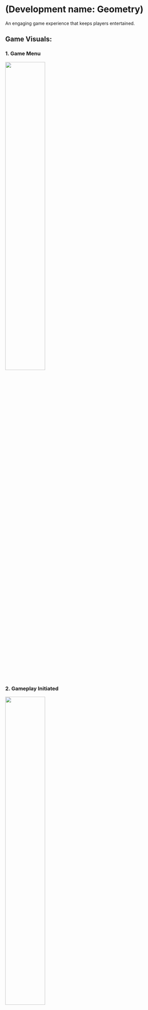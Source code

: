 # (Development name: Geometry)

An engaging game experience that keeps players entertained.

## Game Visuals:
### 1. Game Menu
<img src = "https://github.com/CreatorsDevs/Geometry/blob/main/GameVisuals/GameMenu.PNG" width = 50% height = 50%>

### 2. Gameplay Initiated
<img src = "https://github.com/CreatorsDevs/Geometry/blob/main/GameVisuals/GameStarted.PNG" width = 50% height = 50%>

### 3. Game On Pause
<img src = "https://github.com/CreatorsDevs/Geometry/blob/main/GameVisuals/GamePaused.PNG" width = 50% height = 50%>

### 4. Boost Ready
<img src = "https://github.com/CreatorsDevs/Geometry/blob/main/GameVisuals/BoostIsAvailable.PNG" width = 50% height = 50%>

### 5. Boost Engaged
The game score gets a x2 multiplier, and the player gains immunity from hurdles.
<img src = "https://github.com/CreatorsDevs/Geometry/blob/main/GameVisuals/BoostStateActivated.PNG" width = 50% height = 50%>

### 6. Hurdle Demolition during Boost
The player destroys obstacles in their path while the boost is active.                                
<img src = "https://github.com/CreatorsDevs/Geometry/blob/main/GameVisuals/DestroyingTheHurdlesWhileBoostIsActivated.PNG" width = 50% height = 50%>

### 7. Downfall Game Over
The game ends due to the player falling off the platform.                                       
<img src = "https://github.com/CreatorsDevs/Geometry/blob/main/GameVisuals/GameOverDueToFall.PNG" width = 50% height = 50%>

### 8. Hurdle Collision Termination
The game concludes due to a direct impact with an obstacle while in a standard state.
<img src = "https://github.com/CreatorsDevs/Geometry/blob/main/GameVisuals/GameOverDueToImpact.PNG" width = 50% height = 50%>

## Design Patterns Used

Throughout the development of this game, several design patterns were employed to demonstrate and apply principles of good software design. The design patterns used include:

1. **Singleton Pattern:** This pattern ensures a class has only one instance and provides a global point of access. In the game, this was useful for managing unique instances such as the `GameManager`, `AudioManager`, and other service-related classes.

2. **Service Locator Pattern:** Implemented to provide a global point of access so objects can easily get references to the services they need.

3. **Object Pooling Pattern:** Introduced to enhance performance by "recycling" game objects rather than continuously creating and destroying them. This was especially beneficial for frequently spawned objects like hurdles.

4. **MVC-S (Model-View-Controller-Service) for Player:** This architectural pattern separates the representation of information from user interaction. The model represents data and business rules, the view handles UI and presentation, the controller manages user input, and the service acts as a bridge facilitating communication between the model and controller. In the game, this pattern ensured a clear distinction between the Player's data, visuals, and interactions, leading to a modular and organized codebase.

5. **State Pattern:** Applied to manage different states of the player which are boost and normal state.

6. **Observer Pattern:** Implemented to create a subscription mechanism where objects can notify multiple other objects about changes. This helped in sending game state updates, such as activating the instructions panel as game starts.

## The Double-Edged Sword of Design Patterns in Small-Scale Games

Design patterns can be incredibly useful tools for creating structured, maintainable, and scalable software. However, it's essential to understand the context in which you're working.

### Pros of Using Design Patterns:
- **Structured Code:** Design patterns can help in organizing the codebase, making it more readable and maintainable.
- **Scalability:** If you plan to expand your game in the future, having a foundation built on design patterns can make the process smoother.
- **Reusability:** Patterns like Object Pooling can be reused across different games or projects, speeding up development.

### Cons:
- **Overhead:** Introducing design patterns in a small-scale game can add unnecessary complexity, making the codebase harder to grasp for newcomers or even the original developers after some time.
- **Performance Costs:** Some patterns might introduce slight performance overheads, which, in the context of a smaller game, might outweigh the benefits.
- **Overengineering:** Not every game needs the rigorous structure provided by design patterns. It's essential to find a balance and not implement a pattern just for the sake of it.

## Conclusion

While design patterns provide proven solutions to common problems, it's crucial to assess the needs and scale of your project before implementing them. In small-scale games, the key is to find a balance between maintainability, performance, and simplicity. In this project, I implemented multiple design patterns to demonstrate the aforementioned points regarding the drawbacks of using them in a small-scale project.

## License

MIT License
